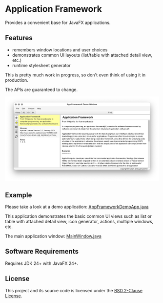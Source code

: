 # Application Framework

Provides a convenient base for JavaFX applications.



## Features

- remembers window locations and user choices
- demonstrates common UI layouts (list/table with attached detail view, etc.)
- runtime stylesheet generator

This is pretty much work in progress, so don't even think of using it in production.

The APIs are guaranteed to change.

![screenshot](doc/screenshot.png)



## Example

Please take a look at a demo application:
[AppFrameworkDemoApp.java](src/demo/appfw/AppFrameworkDemoApp.java)

This application demonstrates the basic common UI views such as list or table with attached detail view,
icon generator, actions, multiple windows, etc.

The main application window:
[MainWindow.java](src/demo/appfw/MainWindow.java)



## Software Requirements

Requires JDK 24+ with JavaFX 24+.



## License

This project and its source code is licensed under the [BSD 2-Clause License](LICENSE).

